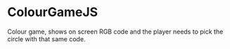 # ColourGameJS

Colour game, shows on screen RGB code and the player needs to pick the circle with that same code.

